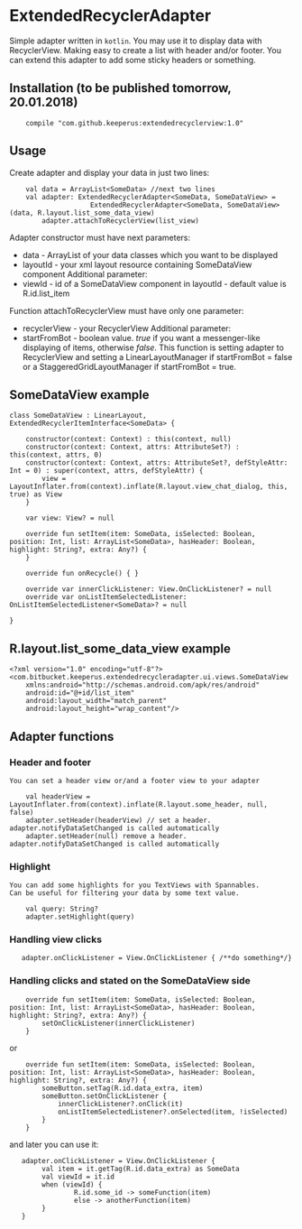 # ExtendedRecyclerAdapter

Simple adapter written in `kotlin`. You may use it to display data with RecyclerView.
Making easy to create a list with header and/or footer.
You can extend this adapter to add some sticky headers or something.

## Installation (to be published tomorrow, 20.01.2018)
```
    compile "com.github.keeperus:extendedrecyclerview:1.0"
```
## Usage

Create adapter and display your data in just two lines:
```
    val data = ArrayList<SomeData> //next two lines
    val adapter: ExtendedRecyclerAdapter<SomeData, SomeDataView> =
                    ExtendedRecyclerAdapter<SomeData, SomeDataView>(data, R.layout.list_some_data_view)
        adapter.attachToRecyclerView(list_view)
```
Adapter constructor must have next parameters:
 -  data - ArrayList of your data classes which you want to be displayed
 -  layoutId - your xml layout resource containing SomeDataView component
Additional parameter:
 -  viewId - id of a SomeDataView component in layoutId - default value is R.id.list_item

Function attachToRecyclerView must have only one parameter:
 -  recyclerView - your RecyclerView
Additional parameter:
 -  startFromBot - boolean value. *true* if you want a messenger-like displaying of items, otherwise *false*.
This function is setting adapter to RecyclerView and setting a LinearLayoutManager if startFromBot = false or
a StaggeredGridLayoutManager if startFromBot = true.

## SomeDataView example
```
class SomeDataView : LinearLayout, ExtendedRecyclerItemInterface<SomeData> {

    constructor(context: Context) : this(context, null)
    constructor(context: Context, attrs: AttributeSet?) : this(context, attrs, 0)
    constructor(context: Context, attrs: AttributeSet?, defStyleAttr: Int = 0) : super(context, attrs, defStyleAttr) {
        view = LayoutInflater.from(context).inflate(R.layout.view_chat_dialog, this, true) as View
    }

    var view: View? = null

    override fun setItem(item: SomeData, isSelected: Boolean, position: Int, list: ArrayList<SomeData>, hasHeader: Boolean, highlight: String?, extra: Any?) {
    }

    override fun onRecycle() { }

    override var innerClickListener: View.OnClickListener? = null
    override var onListItemSelectedListener: OnListItemSelectedListener<SomeData>? = null

}
```
## R.layout.list_some_data_view example
```
<?xml version="1.0" encoding="utf-8"?>
<com.bitbucket.keeperus.extendedrecycleradapter.ui.views.SomeDataView
    xmlns:android="http://schemas.android.com/apk/res/android"
    android:id="@+id/list_item"
    android:layout_width="match_parent"
    android:layout_height="wrap_content"/>
```
## Adapter functions
### Header and footer

    You can set a header view or/and a footer view to your adapter

```
    val headerView = LayoutInflater.from(context).inflate(R.layout.some_header, null, false)
    adapter.setHeader(headerView) // set a header. adapter.notifyDataSetChanged is called automatically
    adapter.setHeader(null) remove a header. adapter.notifyDataSetChanged is called automatically
```
### Highlight
    You can add some highlights for you TextViews with Spannables.
    Can be useful for filtering your data by some text value.
```
    val query: String?
    adapter.setHighlight(query)
```
### Handling view clicks
```
   adapter.onClickListener = View.OnClickListener { /**do something*/}
```
### Handling clicks and stated on the SomeDataView side
```
    override fun setItem(item: SomeData, isSelected: Boolean, position: Int, list: ArrayList<SomeData>, hasHeader: Boolean, highlight: String?, extra: Any?) {
        setOnClickListener(innerClickListener)
    }
```
or
```
    override fun setItem(item: SomeData, isSelected: Boolean, position: Int, list: ArrayList<SomeData>, hasHeader: Boolean, highlight: String?, extra: Any?) {
        someButton.setTag(R.id.data_extra, item)
        someButton.setOnClickListener {
            innerClickListener?.onClick(it)
            onListItemSelectedListener?.onSelected(item, !isSelected)
        }
    }
```
and later you can use it:
```
   adapter.onClickListener = View.OnClickListener {
        val item = it.getTag(R.id.data_extra) as SomeData
        val viewId = it.id
        when (viewId) {
                R.id.some_id -> someFunction(item)
                else -> anotherFunction(item)
        }
   }
```
